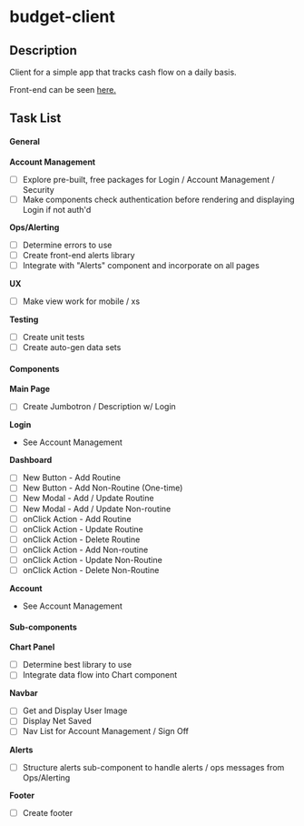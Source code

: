 # budget-client

## Description
Client for a simple app that tracks cash flow on a daily basis.

Front-end can be seen [here.](http://andcounting.surge.sh/#/?_k=o0a7df)

## Task List

#### General

**Account Management**
- [ ] Explore pre-built, free packages for Login / Account Management / Security
- [ ] Make components check authentication before rendering and displaying Login if not auth'd

**Ops/Alerting**
- [ ] Determine errors to use
- [ ] Create front-end alerts library
- [ ] Integrate with "Alerts" component and incorporate on all pages

**UX**
- [ ] Make view work for mobile / xs

**Testing**
- [ ] Create unit tests
- [ ] Create auto-gen data sets

#### Components

**Main Page**
- [ ] Create Jumbotron / Description w/ Login

**Login**
- See Account Management

**Dashboard**
- [ ] New Button - Add Routine
- [ ] New Button - Add Non-Routine (One-time)
- [ ] New Modal - Add / Update Routine
- [ ] New Modal - Add / Update Non-routine
- [ ] onClick Action - Add Routine
- [ ] onClick Action - Update Routine
- [ ] onClick Action - Delete Routine
- [ ] onClick Action - Add Non-routine
- [ ] onClick Action - Update Non-Routine
- [ ] onClick Action - Delete Non-Routine

**Account**
- See Account Management

#### Sub-components

**Chart Panel**
- [ ] Determine best library to use
- [ ] Integrate data flow into Chart component

**Navbar**
- [ ] Get and Display User Image
- [ ] Display Net Saved
- [ ] Nav List for Account Management / Sign Off

**Alerts**
- [ ] Structure alerts sub-component to handle alerts / ops messages from Ops/Alerting

**Footer**
- [ ] Create footer
